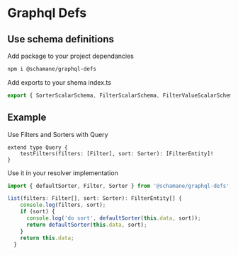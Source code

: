 # Graphql Defs

## Use schema definitions

Add package to your project dependancies

```bash
npm i @schamane/graphql-defs
```

Add exports to your shema index.ts

```typescript
export { SorterScalarSchema, FilterScalarSchema, FilterValueScalarSchema } from '@schamane/graphql-defs';
```

## Example

Use Filters and Sorters with Query

```grapqhl
extend type Query {
    testFilters(filters: [Filter], sort: Sorter): [FilterEntity]!
}
```

Use it in your resolver implementation

```typescript
import { defaultSorter, Filter, Sorter } from '@schamane/graphql-defs';

list(filters: Filter[], sort: Sorter): FilterEntity[] {
    console.log(filters, sort);
    if (sort) {
      console.log('do sort', defaultSorter(this.data, sort));
      return defaultSorter(this.data, sort);
    }
    return this.data;
  }
```
